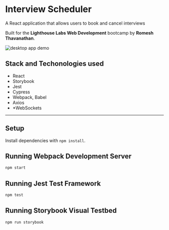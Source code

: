 # Interview Scheduler
A React application that allows users to book and cancel interviews

Built for the **Lighthouse Labs Web Development** bootcamp by **Romesh Thavanathan**.


![desktop app demo](./scheduler_app_demo.gif)  

## Stack and Techonologies used

  - React
  - Storybook
  - Jest
  - Cypress
  - Webpack, Babel
  - Axios
  - *WebSockets

---

## Setup

Install dependencies with `npm install`.

## Running Webpack Development Server

```sh
npm start
```

## Running Jest Test Framework

```sh
npm test
```

## Running Storybook Visual Testbed

```sh
npm run storybook
```
